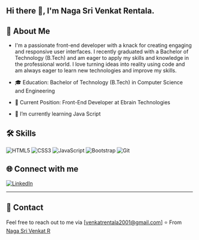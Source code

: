 ## Hi there 👋, I'm Naga Sri Venkat Rentala.


## 🚀 About Me

- I'm a passionate front-end developer with a knack for creating engaging and responsive user interfaces. I recently graduated with a Bachelor of Technology (B.Tech) and am eager to apply my skills and knowledge in the professional world. I love turning ideas into reality using code and am always eager to learn new technologies and improve my skills.

- 🎓 Education: Bachelor of Technology (B.Tech) in Computer Science and Engineering
- 💼 Current Position: Front-End Developer at Ebrain Technologies
- 🌱 I’m currently learning Java Script

## 🛠 Skills

![HTML5](https://img.shields.io/badge/-HTML5-E34F26?logo=html5&logoColor=white) ![CSS3](https://img.shields.io/badge/-CSS3-1572B6?logo=css3&logoColor=white) ![JavaScript](https://img.shields.io/badge/-JavaScript-F7DF1E?logo=javascript&logoColor=black) ![Bootstrap](https://img.shields.io/badge/-Bootstrap-7952B3?logo=bootstrap&logoColor=white)  ![Git](https://img.shields.io/badge/-Git-F05032?logo=git&logoColor=white)

## 🌐 Connect with me

[![LinkedIn](https://img.shields.io/badge/LinkedIn-blue?style=flat&logo=linkedin&labelColor=blue)](https://www.linkedin.com/in/nagasri-venkat-r-a50402217/)

---
## 📧 Contact

Feel free to reach out to me via [venkatrentala2001@gmail.com]
⭐️ From [Naga Sri Venkat R](https://github.com/NagaSriVenkatR)
